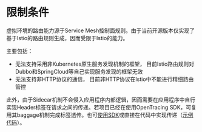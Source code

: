 # 限制条件

虚拟环境的路由能力源于Service Mesh控制面规则。由于当前开源版本仅实现了基于Istio的路由规则生成，因而受限于Istio的能力。

主要包括：

- 无法支持采用非Kubernetes原生服务发现机制的框架， 目前Istio路由规则对Dubbo和SpringCloud等自己实现服务发现的框架无效
- 无法支持非HTTP协议的通信， 目前非HTTP协议在Istio中不能进行精细路由管控

此外，由于Sidecar机制不会侵入应用程序内部逻辑，因而需要在应用程序中自行实现Header标签在请求之间的传递。若项目已经在使用OpenTracing SDK，可复用其baggage机制完成标签透传。也可[使用SDK](use-sdk.md)或直接在代码中实现传递（[示例代码](https://github.com/alibaba/virtual-environment/tree/master/examples)）。
